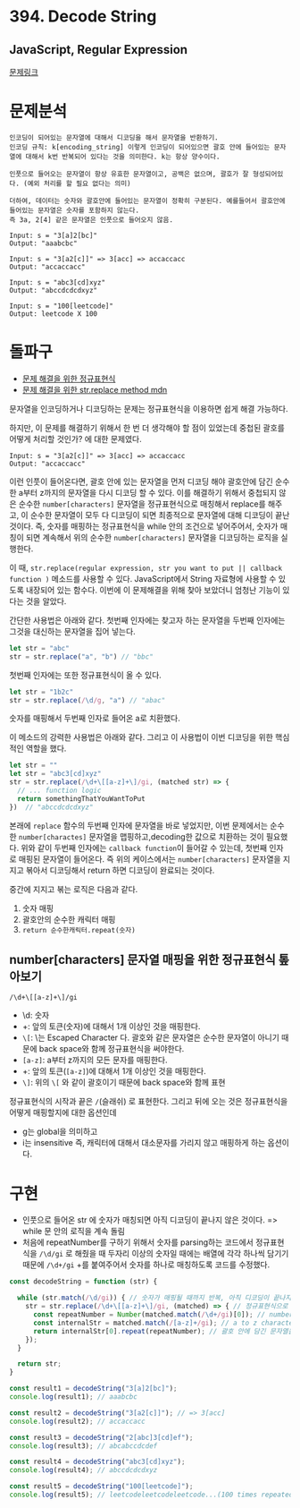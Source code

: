 # 394. Decode String
## JavaScript, Regular Expression

[문제링크](https://leetcode.com/problems/decode-string/)

# 문제분석
```
인코딩이 되어있는 문자열에 대해서 디코딩을 해서 문자열을 반환하기.
인코딩 규칙: k[encoding_string] 이렇게 인코딩이 되어있으면 괄호 안에 들어있는 문자열에 대해서 k번 반복되어 있다는 것을 의미한다. k는 항상 양수이다.

인풋으로 들어오는 문자열이 항상 유효한 문자열이고, 공백은 없으며, 괄호가 잘 형성되어있다. (예외 처리를 할 필요 없다는 의미)

더하여, 데이터는 숫자와 괄호안에 들어있는 문자열이 정확히 구분된다. 예를들어서 괄호안에 들어있는 문자열은 숫자를 포함하지 않는다.
즉 3a, 2[4] 같은 문자열은 인풋으로 들어오지 않음.

Input: s = "3[a]2[bc]"
Output: "aaabcbc"

Input: s = "3[a2[c]]" => 3[acc] => accaccacc
Output: "accaccacc"

Input: s = "abc3[cd]xyz"
Output: "abccdcdcdxyz"

Input: s = "100[leetcode]"
Output: leetcode X 100
```

# 돌파구
- [문제 해결을 위한 정규표현식](regexr.com/57ase)
- [문제 해결을 위한 str.replace method mdn](https://developer.mozilla.org/en-US/docs/Web/JavaScript/Reference/Global_Objects/String/replace)

문자열을 인코딩하거나 디코딩하는 문제는 정규표현식을 이용하면 쉽게 해결 가능하다. 

하지만, 이 문제를 해결하기 위해서 한 번 더 생각해야 할 점이 있었는데 중첩된 괄호를 어떻게 처리할 것인가? 에 대한 문제였다.

```
Input: s = "3[a2[c]]" => 3[acc] => accaccacc
Output: "accaccacc"
```

이런 인풋이 들어온다면, 괄호 안에 있는 문자열을 먼저 디코딩 해야 괄호안에 담긴 순수한 a부터 z까지의 문자열을 다시 디코딩 할 수 있다.
이를 해결하기 위해서 중첩되지 않은 순수한 `number[characters]` 문자열을 정규표현식으로 매칭해서 replace를 해주고, 이 순수한 문자열이 모두 다 디코딩이 되면 최종적으로 문자열에 대해 디코딩이 끝난 것이다. 즉, 숫자를 매핑하는 정규표현식을 while 안의 조건으로 넣어주어서, 숫자가 매칭이 되면 계속해서 위의 순수한 `number[characters]` 문자열을 디코딩하는 로직을 실행한다.

이 때, `str.replace(regular expression, str you want to put || callback function )` 메소드를 사용할 수 있다. JavaScript에서 String 자료형에 사용할 수 있도록 내장되어 있는 함수다. 이번에 이 문제해결을 위해 찾아 보았더니 엄청난 기능이 있다는 것을 알았다. 

간단한 사용법은 아래와 같다. 첫번째 인자에는 찾고자 하는 문자열을 두번째 인자에는 그것을 대신하는 문자열을 집어 넣는다.
```javascript
let str = "abc"
str = str.replace("a", "b") // "bbc" 
```

첫번째 인자에는 또한 정규표현식이 올 수 있다. 
```javascript
let str = "1b2c"
str = str.replace(/\d/g, "a") // "abac"
```
숫자를 매핑해서 두번째 인자로 들어온 a로 치환했다.

이 메소드의 강력한 사용법은 아래와 같다. 그리고 이 사용법이 이번 디코딩을 위한 핵심적인 역할을 했다.
```javascript
let str = ""
let str = "abc3[cd]xyz"
str = str.replace(/\d+\[[a-z]+\]/gi, (matched str) => {
  // ... function logic
  return somethingThatYouWantToPut
})  // "abccdcdcdxyz"
```
본래에 `replace` 함수의 두번째 인자에 문자열을 바로 넣었지만, 이번 문제에서는 순수한 `number[charactes]` 문자열을 맵핑하고,decoding한 값으로 치환하는 것이 필요했다. 위와 같이 두번째 인자에는 `callback function`이 들어갈 수 있는데, 첫번째 인자로 매핑된 문자열이 들어온다. 즉 위의 케이스에서는 `number[characters]` 문자열을 지지고 볶아서 디코딩해서 return 하면 디코딩이 완료되는 것이다.

중간에 지지고 볶는 로직은 다음과 같다.
1. 숫자 매핑
2. 괄호안의 순수한 캐릭터 매핑
3. `return 순수한캐릭터.repeat(숫자)`

## number[characters] 문자열 매핑을 위한 정규표현식 톺아보기
`/\d+\[[a-z]+\]/gi`

- \d: 숫자
- +: 앞의 토큰(숫자)에 대해서 1개 이상인 것을 매핑한다.
- `\[`: \는 Escaped Character 다. 괄호와 같은 문자열은 순수한 문자열이 아니기 때문에 back space와 함께 정규표현식을 써야한다.
- `[a-z]`: a부터 z까지의 모든 문자를 매핑한다.
- +: 앞의 토큰(`[a-z]`)에 대해서 1개 이상인 것을 매핑한다.
- `\]`: 위의 `\[` 와 같이 괄호이기 때문에 back space와 함께 표현

정규표현식의 시작과 끝은 `/`(슬래쉬) 로 표현한다. 그리고 뒤에 오는 것은 정규표현식을 어떻게 매핑할지에 대한 옵션인데
- g는 global을 의미하고
- i는 insensitive 즉, 캐릭터에 대해서 대소문자를 가리지 않고 매핑하게 하는 옵션이다.

# 구현

- 인풋으로 들어온 str 에 숫자가 매칭되면 아직 디코딩이 끝나지 않은 것이다. => while 문 안의 로직을 계속 돌림
- 처음에 repeatNumber를 구하기 위해서 숫자를 parsing하는 코드에서 정규표현식을 `/\d/gi` 로 해줬을 때 두자리 이상의 숫자일 때에는 배열에 각각 하나씩 담기기 때문에 `/\d+/gi` +를 붙여주어서 숫자를 하나로 매칭하도록 코드를 수정했다.

```javascript
const decodeString = function (str) {

  while (str.match(/\d/gi)) { // 숫자가 매핑될 때까지 반복, 아직 디코딩이 끝나지 않음을 뜻함
    str = str.replace(/\d+\[[a-z]+\]/gi, (matched) => { // 정규표현식으로 매칭된 문자열을 첫번째 인자로 사용할 수 있다.
      const repeatNumber = Number(matched.match(/\d+/gi)[0]); // number 매칭
      const internalStr = matched.match(/[a-z]+/gi); // a to z characters 매칭
      return internalStr[0].repeat(repeatNumber); // 괄호 안에 담긴 문자열을 반복해서 return 하면 매칭된 문자열이 변환된다.
    });
  }

  return str;
}

const result1 = decodeString("3[a]2[bc]");
console.log(result1); // aaabcbc

const result2 = decodeString("3[a2[c]]"); // => 3[acc]
console.log(result2); // accaccacc

const result3 = decodeString("2[abc]3[cd]ef");
console.log(result3); // abcabccdcdef

const result4 = decodeString("abc3[cd]xyz");
console.log(result4); // abccdcdcdxyz

const result5 = decodeString("100[leetcode]");
console.log(result5); // leetcodeleetcodeleetcode...(100 times repeated)
```